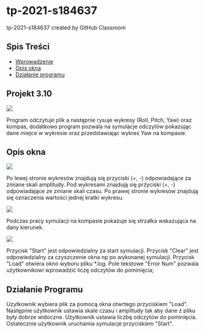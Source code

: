 # tp-2021-s184637
tp-2021-s184637 created by GitHub Classroom
## Spis Treści
* [Wprowadzenie](#projekt-3)
* [Opis okna](#opis-okna)
* [Działanie programu](#działanie-programu)
## Projekt 3.10
![](https://github.com/jwszol-classes/tp-2021-s184637/blob/main/proj3main.png)

Program odczytuje plik a następnie rysuje wykresy (Roll, Pitch, Yaw) oraz kompas, dodatkowo program pozwala na symulacje odczytów pokazując dane miejce w wykresie oraz przedstawiając wykres Yaw na kompasie.
## Opis okna
![](https://github.com/jwszol-classes/tp-2021-s184637/blob/main/window_desc_proj3.png)

Po lewej stronie wykresów znajdują się przyciski (+, -) odpowiadające za zmiane skali amplitudy.
Pod wykresami znajdują się przyciski (+, -) odpowiadające ze zmiane skali czasu.
Po prawej stronie wykresów znajdują się oznaczenia wartości jednej kratki wykresu.

![](https://github.com/jwszol-classes/tp-2021-s184637/blob/main/kompas_proj3.png)

Podczas pracy symulacji na kompasie pokazuje się strzałka wskazująca na dany kierunek.

![](https://github.com/jwszol-classes/tp-2021-s184637/blob/main/buttons_proj3.png)

Przycisk "Start" jest odpowiedzialny za start symulacji.
Przycisk "Clear" jest odpowiedzialny za czyszczenie okna np po wykonanej symulacji.
Przycisk "Load" otwiera okno wyboru pliku *.log.
Pole tekstowe "Error Num" pozwala użytkownikowi wprowadzić liczę odczytów do pominięcia;
## Działanie Programu
Uzytkownik wybiera plik za pomocą okna otwrtego przyciskiem "Load".
Następnie użytkownik ustawia skale czasu i amplitudy tak aby dane z pliku były dobrze widoczne.
Użytkownik ustawia liczbę odczytów do pominięcia.
Ostatecznie użytkownik uruchamia symulacje przyciskiem "Start".
